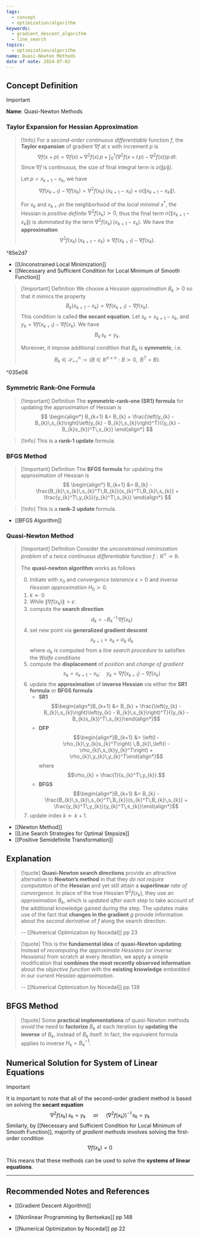 ```yaml
---
tags:
  - concept
  - optimization/algorithm
keywords:
  - gradient_descent_algorithm
  - line_search
topics:
  - optimization/algorithm
name: Quasi-Newton Methods
date of note: 2024-07-02
---
```


## Concept Definition

>[!important]
>**Name**: Quasi-Newton Methods

### Taylor Expansion for Hessian Approximation

>[!info]
>For a *second-order continuous differentiable* function $f$,  the **Taylor expansion** of gradient $\nabla f$ at $x$ with increment $p$ is
>$$
>\nabla f(x + p) = \nabla f(x) + \nabla^2 f(x)\,p + \int_{0}^{1}\left(\nabla^2 f(x + t\,p) - \nabla^2 f(x) \right)p\,dt.
>$$
>Since $\nabla f$ is continuous, the size of final integral term is $o(\lVert p \rVert)$.
>
>Let $p = x_{k+1} - x_{k}$, we have
>$$
>\nabla f(x_{k+1}) - \nabla f(x_{k}) = \nabla^2 f(x_{k})\,\left(x_{k+1} - x_{k}\right) + o\left(\lVert x_{k+1} - x_{k} \rVert \right).
>$$
>
>For $x_{k}$ and $x_{k+1}$in the neighborhood of the *local minimal* $x^*$, the Hessian is *positive definite* $\nabla^2 f(x_{k}) \succ 0$, thus the final term $o\left(\lVert x_{k+1} - x_{k} \rVert \right)$ is *dominated* by the  term $\nabla^2 f(x_{k})\,\left(x_{k+1} - x_{k}\right)$. We have the **approximation**
>$$
>\nabla^2 f(x_{k})\,\left(x_{k+1} - x_{k}\right) \approx \nabla f(x_{k+1}) - \nabla f(x_{k}).
>$$

^85e2d7

- [[Unconstrained Local Minimization]]
- [[Necessary and Sufficient Condition for Local Minimum of Smooth Function]]

>[!important] Definition
>We choose a *Hessian approximation* $B_{k} \succ 0$ so that it mimics the property
>$$
>B_{k}\left(x_{k+1} - x_{k}\right) = \nabla f(x_{k+1}) - \nabla f(x_{k}).
>$$
>This condition is called **the secant equation**. Let $s_{k} = x_{k+1} - x_{k}$, and $y_{k} = \nabla f(x_{k+1}) - \nabla f(x_{k})$. We have
>$$
>B_{k}\,s_{k} = y_{k}.
>$$
>
>Moreover, it impose additional condition that $B_{k}$ is **symmetric**, i.e.
>$$
>B_{k} \in \mathcal{S}_{++}^{n} := \left\{ B\in \mathbb{R}^{n\times n}: B \succ 0, \;\; B^{T} = B \right\}. 
>$$

^035e08

### Symmetric Rank-One Formula

>[!important] Definition
>The **symmetric-rank-one (SR1) formula** for updating the approximation of Hessian is
>$$
>\begin{align*}
>B_{k+1} &= B_{k} + \frac{\left(y_{k} - B_{k}\,s_{k}\right)\left(y_{k} - B_{k}\,s_{k}\right)^T}{(y_{k} - B_{k}s_{k})^T\,s_{k}}
>\end{align*}
>$$

>[!info]
>This is a **rank-1 update** formula.

### BFGS Method

>[!important] Definition
>The **BFGS formula** for updating the approximation of Hessian is
>$$
>\begin{align*}
>B_{k+1} &= B_{k} - \frac{B_{k}\,s_{k}\,s_{k}^T\,B_{k}}{s_{k}^T\,B_{k}\,s_{k}} + \frac{y_{k}^T\,y_{k}}{y_{k}^T\,s_{k}}
>\end{align*}
>$$

>[!info]
>This is a **rank-2 update** formula.

- [[BFGS Algorithm]]

### Quasi-Newton Method 

>[!important] Definition
>Consider the *unconstrained  minimization problem* of a *twice continuous differentiable* function $f: \mathbb{R}^{n} \to \mathbb{R}$. 
>
>The **quasi-newton algorithm** works as follows
>
>0. Initiate with  $x_{0}$ and *convergence tolerance* $\epsilon >0$ and *inverse Hessian approximation* $H_{0} \succ 0.$
>1. $k \leftarrow 0$
>2. While $\lVert \nabla f(x_{k}) \rVert > \epsilon$:
>	1. compute the **search direction** $$d_{k} = - B_{k}^{-1}\,\nabla f(x_{k})$$
>	2. set new point via **generalized gradient descent** $$x_{k+1} = x_{k} + \alpha_{k}\;d_{k}$$ where $\alpha_{k}$ is computed from a *line search procedure* to satisfies the *Wolfe conditions*
>	3. compute the **displacement** of *position* and *change of gradient* $$s_{k} = x_{k+1} - x_{k}; \quad y_{k} = \nabla f(x_{k+1}) - \nabla f(x_{k})$$
>	4. update the **approximation** of **inverse Hessian** via either the **SR1 formula** or **BFGS formula**
>		- **SR1** $$\begin{align*}B_{k+1} &= B_{k} + \frac{\left(y_{k} - B_{k}\,s_{k}\right)\left(y_{k} - B_{k}\,s_{k}\right)^T}{(y_{k} - B_{k}s_{k})^T\,s_{k}}\end{align*}$$
>		- **DFP** $$\begin{align*}B_{k+1} &= \left(I - \rho_{k}\,y_{k}s_{k}^T\right) \,B_{k}\,\left(I - \rho_{k}\,s_{k}y_{k}^T\right) + \rho_{k}\,y_{k}\,y_{k}^T\end{align*}$$ where $$\rho_{k} = \frac{1}{s_{k}^T\,y_{k}}.$$ 
>		- **BFGS** $$\begin{align*}B_{k+1} &= B_{k} - \frac{B_{k}\,s_{k}\,s_{k}^T\,B_{k}}{s_{k}^T\,B_{k}\,s_{k}} + \frac{y_{k}^T\,y_{k}}{y_{k}^T\,s_{k}}\end{align*}$$
>	1. update index $k \leftarrow k+ 1.$   

- [[Newton Method]]
- [[Line Search Strategies for Optimal Stepsize]]
- [[Positive Semidefinite Transformation]]

## Explanation

>[!quote]
>**Quasi-Newton search directions** provide an attractive alternative to **Newton’s method** in that they *do not require computation* of the **Hessian** and yet still attain a **superlinear** *rate of convergence*. In place of the true Hessian $\nabla^2 f(x_{k})$, they use an *approximation* $B_{k}$, which is *updated after each step* to take account of the additional knowledge gained during the step. The updates make use of the fact that **changes in the gradient** $g$ provide information about the *second derivative* of $f$ along the search direction.
>
>-- [[Numerical Optimization by Nocedal]] pp 23


>[!quote]
>This is the **fundamental idea** of **quasi-Newton updating**: Instead of *recomputing the approximate Hessians (or inverse Hessians)* from scratch at every iteration, we apply a *simple* modification that **combines the most recently observed information** about the *objective function* with the **existing knowledge** embedded in our *current Hessian approximation*.
>
>-- [[Numerical Optimization by Nocedal]] pp 139

## BFGS Method

>[!quote]
>Some **practical implementations** of quasi-Newton methods *avoid* the need to **factorize** $B_{k}$ at each iteration by **updating the inverse** of $B_{k}$, instead of $B_{k}$ itself. In fact, the equivalent formula applies to inverse $H_{k} =B_{k}^{-1}.$

## Numerical Solution for System of Linear Equations

>[!important]
>It is important to note that all of the second-order gradient method is based on solving the **secant equation**
>$$
>\nabla^2 f(x_{k})\,s_{k} = y_{k} \quad \text{ or } \quad  \left(\nabla^2 f(x_{k})\right)^{-1}\,s_{k} = y_{k}
>$$
>Similarly, by [[Necessary and Sufficient Condition for Local Minimum of Smooth Function]], majority of *gradient methods* involves solving the first-order condition
>$$
>\nabla f(x_{k}) = 0
>$$
>
>This means that these methods can be used to solve the **systems of linear equations**.



-----------
##  Recommended Notes and References

- [[Gradient Descent Algorithm]]

- [[Nonlinear Programming by Bertsekas]] pp 148
- [[Numerical Optimization by Nocedal]] pp 22